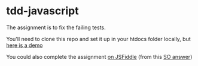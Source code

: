 # tdd-javascript

The assignment is to fix the failing tests.

You'll need to clone this repo and set it up in your htdocs folder locally, but [here is a demo](http://karma-tech-consulting.github.io/tdd-javascript/)

You could also complete the assignment [on JSFiddle](http://jsfiddle.net/kbjwLsab/12/) (from this [SO answer](http://stackoverflow.com/questions/27367920/how-can-i-get-started-with-mocha-and-make-my-first-test/27367921#27367921))
